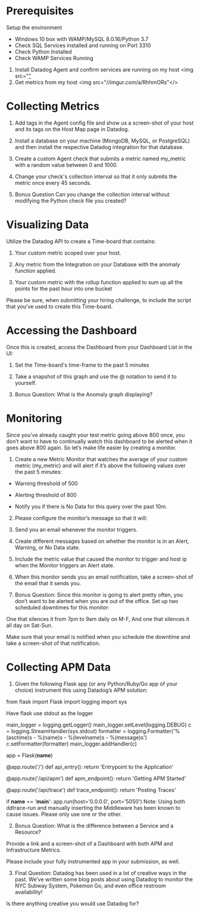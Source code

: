 Prerequisites
==

Setup the environment

- Windows 10 box with WAMP/MySQL 8.0.16/Python 3.7
- Check SQL Services installed and running on Port 3310
- Check Python Installed
- Check WAMP Services Running

1. Install Datadog Agent and confirm services are running on my host
<img src="<a href="//imgur.com/a/75fMg3q">"</a>
2. Get metrics from my host
<img src="//imgur.com/a/RhhmORs"</>


Collecting Metrics
==

1. Add tags in the Agent config file and show us a screen-shot of your host and its tags on the Host Map page in Datadog.

2. Install a database on your machine (MongoDB, MySQL, or PostgreSQL) and then install the respective Datadog integration for that database.

3. Create a custom Agent check that submits a metric named my_metric with a random value between 0 and 1000.

4. Change your check's collection interval so that it only submits the metric once every 45 seconds.

5. Bonus Question Can you change the collection interval without modifying the Python check file you created?


Visualizing Data
==

Utilize the Datadog API to create a Time-board that contains:

1. Your custom metric scoped over your host.

2. Any metric from the Integration on your Database with the anomaly function applied.

3. Your custom metric with the rollup function applied to sum up all the points for the past hour into one bucket

Please be sure, when submitting your hiring challenge, to include the script that you've used to create this Time-board.

Accessing the Dashboard
==

Once this is created, access the Dashboard from your Dashboard List in the UI:

1. Set the Time-board's time-frame to the past 5 minutes

2. Take a snapshot of this graph and use the @ notation to send it to yourself.

3. Bonus Question: What is the Anomaly graph displaying?


Monitoring 
==

Since you’ve already caught your test metric going above 800 once, you don’t want to have to continually watch this dashboard to be alerted when it goes above 800 again. So let’s make life easier by creating a monitor.

1. Create a new Metric Monitor that watches the average of your custom metric (my_metric) and will alert if it’s above the following values over the past 5 minutes:

- Warning threshold of 500

- Alerting threshold of 800

- Notify you if there is No Data for this query over the past 10m.

2. Please configure the monitor’s message so that it will:

3. Send you an email whenever the monitor triggers.

4. Create different messages based on whether the monitor is in an Alert, Warning, or No Data state.

5. Include the metric value that caused the monitor to trigger and host ip when the Monitor triggers an Alert state.

6. When this monitor sends you an email notification, take a screen-shot of the email that it sends you.

7. Bonus Question: Since this monitor is going to alert pretty often, you don’t want to be alerted when you are out of the office. Set up two scheduled downtimes for this monitor:

One that silences it from 7pm to 9am daily on M-F,
And one that silences it all day on Sat-Sun.

Make sure that your email is notified when you schedule the downtime and take a screen-shot of that notification.

Collecting APM Data
==

1. Given the following Flask app (or any Python/Ruby/Go app of your choice) instrument this using Datadog’s APM solution:

from flask import Flask
import logging
import sys

Have flask use stdout as the logger

main_logger = logging.getLogger()
main_logger.setLevel(logging.DEBUG)
c = logging.StreamHandler(sys.stdout)
formatter = logging.Formatter('%(asctime)s - %(name)s - %(levelname)s - %(message)s')
c.setFormatter(formatter)
main_logger.addHandler(c)

app = Flask(__name__)

@app.route('/')
def api_entry():
    return 'Entrypoint to the Application'

@app.route('/api/apm')
def apm_endpoint():
    return 'Getting APM Started'

@app.route('/api/trace')
def trace_endpoint():
    return 'Posting Traces'

if __name__ == '__main__':
    app.run(host='0.0.0.0', port='5050')
Note: Using both ddtrace-run and manually inserting the Middleware has been known to cause issues. Please only use one or the other.

2. Bonus Question: What is the difference between a Service and a Resource?

Provide a link and a screen-shot of a Dashboard with both APM and Infrastructure Metrics.

Please include your fully instrumented app in your submission, as well.

3. Final Question:
Datadog has been used in a lot of creative ways in the past. We’ve written some blog posts about using Datadog to monitor the NYC Subway System, Pokemon Go, and even office restroom availability!

Is there anything creative you would use Datadog for?



